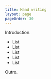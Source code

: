```yaml
---
title: Hand writing
layout: page
pageOrder: 30
---
```

Introduction.

* List
* List
* List
* List
* List

Outro.
